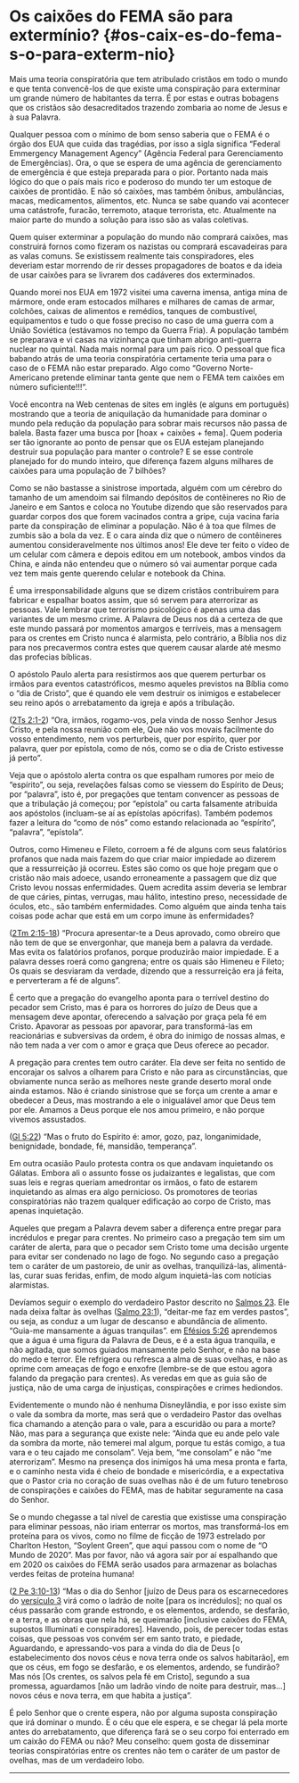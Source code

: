 # Os caixões do FEMA são para extermínio? {#os-caix-es-do-fema-s-o-para-exterm-nio}

Mais uma teoria conspiratória que tem atribulado cristãos em todo o mundo e que tenta convencê-los de que existe uma conspiração para exterminar um grande número de habitantes da terra. É por estas e outras bobagens que os cristãos são desacreditados trazendo zombaria ao nome de Jesus e à sua Palavra.

Qualquer pessoa com o mínimo de bom senso saberia que o FEMA é o órgão dos EUA que cuida das tragédias, por isso a sigla significa “Federal Emmergency Management Agency” (Agência Federal para Gerenciamento de Emergências). Ora, o que se espera de uma agência de gerenciamento de emergência é que esteja preparada para o pior. Portanto nada mais lógico do que o país mais rico e poderoso do mundo ter um estoque de caixões de prontidão. E não só caixões, mas também ônibus, ambulâncias, macas, medicamentos, alimentos, etc. Nunca se sabe quando vai acontecer uma catástrofe, furacão, terremoto, ataque terrorista, etc. Atualmente na maior parte do mundo a solução para isso são as valas coletivas.

Quem quiser exterminar a população do mundo não comprará caixões, mas construirá fornos como fizeram os nazistas ou comprará escavadeiras para as valas comuns. Se existissem realmente tais conspiradores, eles deveriam estar morrendo de rir desses propagadores de boatos e da ideia de usar caixões para se livrarem dos cadáveres dos exterminados.

Quando morei nos EUA em 1972 visitei uma caverna imensa, antiga mina de mármore, onde eram estocados milhares e milhares de camas de armar, colchões, caixas de alimentos e remédios, tanques de combustível, equipamentos e tudo o que fosse preciso no caso de uma guerra com a União Soviética (estávamos no tempo da Guerra Fria). A população também se preparava e vi casas na vizinhança que tinham abrigo anti-guerra nuclear no quintal. Nada mais normal para um país rico. O pessoal que fica babando atrás de uma teoria conspiratória certamente teria uma para o caso de o FEMA não estar preparado. Algo como “Governo Norte-Americano pretende eliminar tanta gente que nem o FEMA tem caixões em número suficiente!!!”.

Você encontra na Web centenas de sites em inglês (e alguns em português) mostrando que a teoria de aniquilação da humanidade para dominar o mundo pela redução da população para sobrar mais recursos não passa de balela. Basta fazer uma busca por [hoax + caixões + fema]. Quem poderia ser tão ignorante ao ponto de pensar que os EUA estejam planejando destruir sua população para manter o controle? E se esse controle planejado for do mundo inteiro, que diferença fazem alguns milhares de caixões para uma população de 7 bilhões?

Como se não bastasse a sinistrose importada, alguém com um cérebro do tamanho de um amendoim sai filmando depósitos de contêineres no Rio de Janeiro e em Santos e coloca no Youtube dizendo que são reservados para guardar corpos dos que forem vacinados contra a gripe, cuja vacina faria parte da conspiração de eliminar a população. Não é à toa que filmes de zumbis são a bola da vez. E o cara ainda diz que o número de contêineres aumentou consideravelmente nos últimos anos! Ele deve ter feito o vídeo de um celular com câmera e depois editou em um notebook, ambos vindos da China, e ainda não entendeu que o número só vai aumentar porque cada vez tem mais gente querendo celular e notebook da China.

É uma irresponsabilidade alguns que se dizem cristãos contribuírem para fabricar e espalhar boatos assim, que só servem para aterrorizar as pessoas. Vale lembrar que terrorismo psicológico é apenas uma das variantes de um mesmo crime. A Palavra de Deus nos dá a certeza de que este mundo passará por momentos amargos e terríveis, mas a mensagem para os crentes em Cristo nunca é alarmista, pelo contrário, a Bíblia nos diz para nos precavermos contra estes que querem causar alarde até mesmo das profecias bíblicas.

O apóstolo Paulo alerta para resistirmos aos que querem perturbar os irmãos para eventos catastróficos, mesmo aqueles previstos na Bíblia como o “dia de Cristo”, que é quando ele vem destruir os inimigos e estabelecer seu reino após o arrebatamento da igreja e após a tribulação.

([2Ts 2:1-2](http://bibliaonline.com.br/acf/2ts/2/1-2)) “Ora, irmãos, rogamo-vos, pela vinda de nosso Senhor Jesus Cristo, e pela nossa reunião com ele, Que não vos movais facilmente do vosso entendimento, nem vos perturbeis, quer por espírito, quer por palavra, quer por epístola, como de nós, como se o dia de Cristo estivesse já perto”.

Veja que o apóstolo alerta contra os que espalham rumores por meio de “espírito”, ou seja, revelações falsas como se viessem do Espírito de Deus; por “palavra”, isto é, por pregações que tentam convencer as pessoas de que a tribulação já começou; por “epístola” ou carta falsamente atribuída aos apóstolos (incluam-se aí as epístolas apócrifas). Também podemos fazer a leitura do “como de nós” como estando relacionada ao “espírito”, “palavra”, “epístola”.

Outros, como Himeneu e Fileto, corroem a fé de alguns com seus falatórios profanos que nada mais fazem do que criar maior impiedade ao dizerem que a ressurreição já ocorreu. Estes são como os que hoje pregam que o cristão não mais adoece, usando erroneamente a passagem que diz que Cristo levou nossas enfermidades. Quem acredita assim deveria se lembrar de que cáries, pintas, verrugas, mau hálito, intestino preso, necessidade de óculos, etc., são também enfermidades. Como alguém que ainda tenha tais coisas pode achar que está em um corpo imune às enfermidades?

([2Tm 2:15-18](http://bibliaonline.com.br/acf/2tm/2/15-18)) “Procura apresentar-te a Deus aprovado, como obreiro que não tem de que se envergonhar, que maneja bem a palavra da verdade. Mas evita os falatórios profanos, porque produzirão maior impiedade. E a palavra desses roerá como gangrena; entre os quais são Himeneu e Fileto; Os quais se desviaram da verdade, dizendo que a ressurreição era já feita, e perverteram a fé de alguns”.

É certo que a pregação do evangelho aponta para o terrível destino do pecador sem Cristo, mas é para os horrores do juízo de Deus que a mensagem deve apontar, oferecendo a salvação por graça pela fé em Cristo. Apavorar as pessoas por apavorar, para transformá-las em reacionárias e subversivas da ordem, é obra do inimigo de nossas almas, e não tem nada a ver com o amor e graça que Deus oferece ao pecador.

A pregação para crentes tem outro caráter. Ela deve ser feita no sentido de encorajar os salvos a olharem para Cristo e não para as circunstâncias, que obviamente nunca serão as melhores neste grande deserto moral onde ainda estamos. Não é criando sinistrose que se força um crente a amar e obedecer a Deus, mas mostrando a ele o inigualável amor que Deus tem por ele. Amamos a Deus porque ele nos amou primeiro, e não porque vivemos assustados.

([Gl 5:22](http://bibliaonline.com.br/acf/gl/5/22)) “Mas o fruto do Espírito é: amor, gozo, paz, longanimidade, benignidade, bondade, fé, mansidão, temperança”.

Em outra ocasião Paulo protesta contra os que andavam inquietando os Gálatas. Embora ali o assunto fosse os judaizantes e legalistas, que com suas leis e regras queriam amedrontar os irmãos, o fato de estarem inquietando as almas era algo pernicioso. Os promotores de teorias conspiratórias não trazem qualquer edificação ao corpo de Cristo, mas apenas inquietação.

Aqueles que pregam a Palavra devem saber a diferença entre pregar para incrédulos e pregar para crentes. No primeiro caso a pregação tem sim um caráter de alerta, para que o pecador sem Cristo tome uma decisão urgente para evitar ser condenado no lago de fogo. No segundo caso a pregação tem o caráter de um pastoreio, de unir as ovelhas, tranquilizá-las, alimentá-las, curar suas feridas, enfim, de modo algum inquietá-las com notícias alarmistas.

Devíamos seguir o exemplo do verdadeiro Pastor descrito no [Salmos 23](http://sl:23). Ele nada deixa faltar às ovelhas ([Salmo 23:1](http://bibliaonline.com.br/acf/sl/23/1)), “deitar-me faz em verdes pastos”, ou seja, as conduz a um lugar de descanso e abundância de alimento. “Guia-me mansamente a águas tranquilas”. em [Efésios 5:26](http://bibliaonline.com.br/acf/ef/5/26) aprendemos que a água é uma figura da Palavra de Deus, e é a esta água tranquila, e não agitada, que somos guiados mansamente pelo Senhor, e não na base do medo e terror. Ele refrigera ou refresca a alma de suas ovelhas, e não as oprime com ameaças de fogo e enxofre (lembre-se de que estou agora falando da pregação para crentes). As veredas em que as guia são de justiça, não de uma carga de injustiças, conspirações e crimes hediondos.

Evidentemente o mundo não é nenhuma Disneylândia, e por isso existe sim o vale da sombra da morte, mas será que o verdadeiro Pastor das ovelhas fica chamando a atenção para o vale, para a escuridão ou para a morte? Não, mas para a segurança que existe nele: “Ainda que eu ande pelo vale da sombra da morte, não temerei mal algum, porque tu estás comigo, a tua vara e o teu cajado me consolam”. Veja bem, “me consolam” e não “me aterrorizam”. Mesmo na presença dos inimigos há uma mesa pronta e farta, e o caminho nesta vida é cheio de bondade e misericórdia, e a expectativa que o Pastor cria no coração de suas ovelhas não é de um futuro tenebroso de conspirações e caixões do FEMA, mas de habitar seguramente na casa do Senhor.

Se o mundo chegasse a tal nível de carestia que existisse uma conspiração para eliminar pessoas, não iriam enterrar os mortos, mas transformá-los em proteína para os vivos, como no filme de ficção de 1973 estrelado por Charlton Heston, “Soylent Green”, que aqui passou com o nome de “O Mundo de 2020”. Mas por favor, não vá agora sair por aí espalhando que em 2020 os caixões do FEMA serão usados para armazenar as bolachas verdes feitas de proteína humana!

([2 Pe 3:10-13](http://bibliaonline.com.br/acf/2pe/3/10-13)) “Mas o dia do Senhor [juízo de Deus para os escarnecedores do [versículo 3](http://bibliaonline.com.br/acf/2pe/3/13) virá como o ladrão de noite [para os incrédulos]; no qual os céus passarão com grande estrondo, e os elementos, ardendo, se desfarão, e a terra, e as obras que nela há, se queimarão [inclusive caixões do FEMA, supostos Illuminati e conspiradores]. Havendo, pois, de perecer todas estas coisas, que pessoas vos convém ser em santo trato, e piedade, Aguardando, e apressando-vos para a vinda do dia de Deus [o estabelecimento dos novos céus e nova terra onde os salvos habitarão], em que os céus, em fogo se desfarão, e os elementos, ardendo, se fundirão? Mas nós [Os crentes, os salvos pela fé em Cristo], segundo a sua promessa, aguardamos [não um ladrão vindo de noite para destruir, mas...] novos céus e nova terra, em que habita a justiça”.

É pelo Senhor que o crente espera, não por alguma suposta conspiração que irá dominar o mundo. É o céu que ele espera, e se chegar lá pela morte antes do arrebatamento, que diferença fará se o seu corpo foi enterrado em um caixão do FEMA ou não? Meu conselho: quem gosta de disseminar teorias conspiratórias entre os crentes não tem o caráter de um pastor de ovelhas, mas de um verdadeiro lobo.

*****